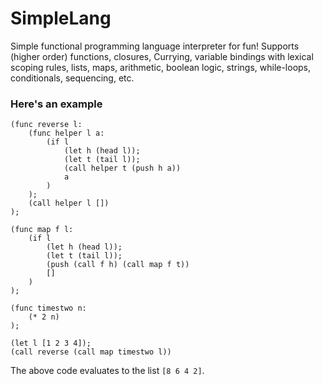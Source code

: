 # SimpleLang
Simple functional programming language interpreter for fun! Supports (higher order) functions, closures, Currying, variable bindings with lexical scoping rules, lists, maps, arithmetic, boolean logic, strings, while-loops, conditionals, sequencing, etc. 

### Here's an example

```
(func reverse l:
    (func helper l a:
        (if l
            (let h (head l));
            (let t (tail l));
            (call helper t (push h a))
            a
        )
    );
    (call helper l [])
);

(func map f l:
    (if l
        (let h (head l));
        (let t (tail l));
        (push (call f h) (call map f t))
        []
    )
);

(func timestwo n: 
    (* 2 n)
);

(let l [1 2 3 4]);
(call reverse (call map timestwo l))
```

The above code evaluates to the list `[8 6 4 2]`.
